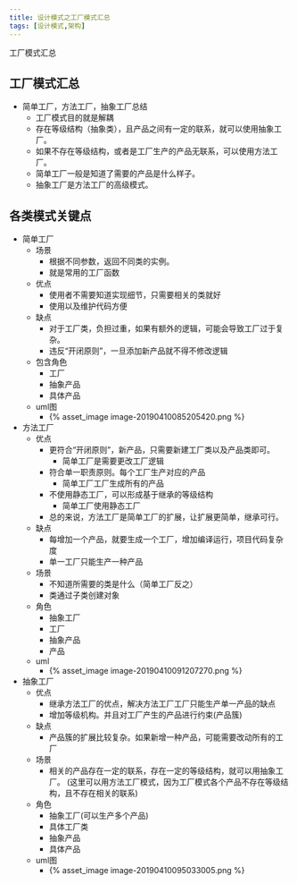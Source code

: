 ```yaml
---
title: 设计模式之工厂模式汇总
tags: [设计模式,架构]
---
```


工厂模式汇总
<!-- more -->

工厂模式汇总
----
[参考]: https://www.cnblogs.com/pony1223/p/7608955.html

- 简单工厂，方法工厂，抽象工厂总结
  - 工厂模式目的就是解耦
  - 存在等级结构（抽象类），且产品之间有一定的联系，就可以使用抽象工厂。
  - 如果不存在等级结构，或者是工厂生产的产品无联系，可以使用方法工厂。
  - 简单工厂一般是知道了需要的产品是什么样子。
  - 抽象工厂是方法工厂的高级模式。

各类模式关键点
----
- 简单工厂
  - 场景
    - 根据不同参数，返回不同类的实例。
    - 就是常用的工厂函数
  - 优点
    - 使用者不需要知道实现细节，只需要相关的类就好
    - 使用以及维护代码方便
  - 缺点
    - 对于工厂类，负担过重，如果有额外的逻辑，可能会导致工厂过于复杂。
    - 违反“开闭原则”，一旦添加新产品就不得不修改逻辑
  - 包含角色
    - 工厂
    - 抽象产品
    - 具体产品
  - uml图
    - {% asset_image image-20190410085205420.png %}
- 方法工厂
  - 优点
    - 更符合“开闭原则”，新产品，只需要新建工厂类以及产品类即可。
      - 简单工厂是需要更改工厂逻辑
    - 符合单一职责原则。每个工厂生产对应的产品
      - 简单工厂工厂生成所有的产品
    - 不使用静态工厂，可以形成基于继承的等级结构
      - 简单工厂使用静态工厂
    - 总的来说，方法工厂是简单工厂的扩展，让扩展更简单，继承可行。
  - 缺点
    - 每增加一个产品，就要生成一个工厂，增加编译运行，项目代码复杂度
    - 单一工厂只能生产一种产品
  - 场景
    - 不知道所需要的类是什么（简单工厂反之）
    - 类通过子类创建对象
  - 角色
    - 抽象工厂
    - 工厂
    - 抽象产品
    - 产品
  - uml
    - {% asset_image image-20190410091207270.png %}
- 抽象工厂
  - 优点
    - 继承方法工厂的优点，解决方法工厂工厂只能生产单一产品的缺点
    - 增加等级机构。并且对工厂产生的产品进行约束(产品簇)
  - 缺点
    - 产品簇的扩展比较复杂。如果新增一种产品，可能需要改动所有的工厂
  - 场景
    - 相关的产品存在一定的联系，存在一定的等级结构，就可以用抽象工厂。 (这里可以用方法工厂模式，因为工厂模式各个产品不存在等级结构，且不存在相关的联系)
  - 角色
    - 抽象工厂(可以生产多个产品)
    - 具体工厂类
    - 抽象产品
    - 具体产品
  - uml图
    - {% asset_image image-20190410095033005.png %}

